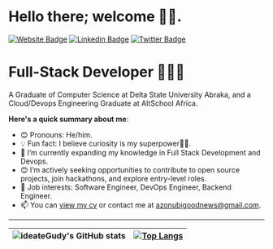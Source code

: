 # Hello there; welcome 👋🏾.

[![Website Badge](https://img.shields.io/badge/-ideategudy-000000?style=for-the-badge&logo=Google-Chrome&logoColor=white&link=https://mainstack.me/ideategudy)](https://mainstack.me/ideategudy) [![Linkedin Badge](https://img.shields.io/badge/-ideateGudy-blue?style=for-the-badge&logo=Linkedin&logoColor=white&link=https://www.linkedin.com/in/ideategudy)](https://www.linkedin.com/in/ideategudy) [![Twitter Badge](https://img.shields.io/badge/-@ideateGudy-1ca0f1?style=for-the-badge&logo=twitter&logoColor=white&link=https://twitter.com/ideateGudy)](https://twitter.com/ideateGudy)

# Full-Stack Developer 👨🏽‍💻

A Graduate of Computer Science at Delta State University Abraka, and a Cloud/Devops Engineering Graduate at AltSchool Africa. 

**Here's a quick summary about me**:

- 😊 Pronouns: He/him.
- 💡 Fun fact: I believe curiosity is my superpower💪🏽.
- 🌱 I’m currently expanding my knowledge in Full Stack Development and Devops.
- 😊 I’m actively seeking opportunities to contribute to open source projects, join hackathons, and explore entry-level roles.
- 💼 Job interests: Software Engineer, DevOps Engineer, Backend Engineer.
- 📫 You can [view my cv](https://drive.google.com/file/d/1thie1AhsHDtp5fJNJaDoPT8r3oKUGmkE/view?usp=drivesdk) or contact me at azonubigoodnews@gmail.com.

---

 | <img align="center" src="https://github-readme-stats.vercel.app/api?username=ideateGudy&show_icons=true&include_all_commits=true&hide_border=true" alt="ideateGudy's GitHub stats" /> | [![Top Langs](https://github-readme-stats.vercel.app/api/top-langs/?username=ideategudy)](https://github.com/ideategudy/github-readme-stats) |
 | ------------- | ------------- |
 
 <!--- | <img align="center" src="https://github-readme-stats.vercel.app/api/top-langs/?username=ideateGudy&langs_count=8&layout=compact&hide_border=true" alt="ideateGudy's GitHub stats" /> |
| ------------- | ------------- |

-->
<!--- [![Top Langs](https://github-readme-stats.vercel.app/api/top-langs/?username=ideategudy)](https://github.com/ideategudy/github-readme-stats) -->
